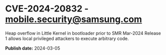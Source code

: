 # CVE-2024-20832 - mobile.security@samsung.com

Heap overflow in Little Kernel in bootloader prior to SMR Mar-2024 Release 1 allows local privileged attackers to execute arbitrary code.

**Publish date:** 2024-03-05
